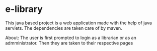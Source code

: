 # e-library
This java based project is a web application made with the help of java servlets. The dependencies are taken care of by maven.

About:
The user is first prompted to login as a librarian or as an admministrator.
Then they are taken to their respective pages
